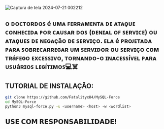 ![Captura de tela 2024-07-21 002212](https://github.com/user-attachments/assets/876b7ef2-13b2-4045-b774-ffa497fef006)

## ᴏ ᴅᴏᴄᴛᴏʀᴅᴏꜱ é ᴜᴍᴀ ꜰᴇʀʀᴀᴍᴇɴᴛᴀ ᴅᴇ ᴀᴛᴀǫᴜᴇ ᴄᴏɴʜᴇᴄɪᴅᴀ ᴘᴏʀ ᴄᴀᴜꜱᴀʀ ᴅᴏꜱ (ᴅᴇɴɪᴀʟ ᴏꜰ ꜱᴇʀᴠɪᴄᴇ) ᴏᴜ ᴀᴛᴀǫᴜᴇꜱ ᴅᴇ ɴᴇɢᴀçãᴏ ᴅᴇ ꜱᴇʀᴠɪçᴏ. ᴇʟᴀ é ᴘʀᴏᴊᴇᴛᴀᴅᴀ ᴘᴀʀᴀ ꜱᴏʙʀᴇᴄᴀʀʀᴇɢᴀʀ ᴜᴍ ꜱᴇʀᴠɪᴅᴏʀ ᴏᴜ ꜱᴇʀᴠɪçᴏ ᴄᴏᴍ ᴛʀáꜰᴇɢᴏ ᴇxᴄᴇꜱꜱɪᴠᴏ, ᴛᴏʀɴᴀɴᴅᴏ-ᴏ ɪɴᴀᴄᴇꜱꜱíᴠᴇʟ ᴘᴀʀᴀ ᴜꜱᴜáʀɪᴏꜱ ʟᴇɢíᴛɪᴍᴏꜱ💻☠️

## TUTORIAL DE INSTALAÇÃO:
```bash
git clone https://github.com/Fatalityx84/MySQL-Force
cd MySQL-Force
python3 mysql-force.py -u <username> <host> -w <wordlist>
```

## 𝗨𝗦𝗘 𝗖𝗢𝗠 𝗥𝗘𝗦𝗣𝗢𝗡𝗦𝗔𝗕𝗜𝗟𝗜𝗗𝗔𝗗𝗘!
